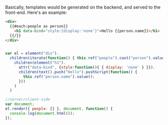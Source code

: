 Basically, templates would be generated on the backend, and served to the front-end. Here's an example:

```html
<div>
  {{#each:people as person}}
    <h1 data-bind="style:{display:'none'}">Hello {{person.name}}</h1>
  {{/}}
</div>
```

```javascript

var el = element("div").
  children(iterate(function() { this.ref("people").cast("person").value() }).
    children(element("h1").
      attr("data-bind", {style:function(){ { display: 'none' } }}).
      children(text().push("Hello").pushScript(function() {
        this.ref("person.name").value();
      }))
    )
  )

//server/client-side
var document;
el.render({ people: [] }, document, function() {
  console.log(document.html());
});



```